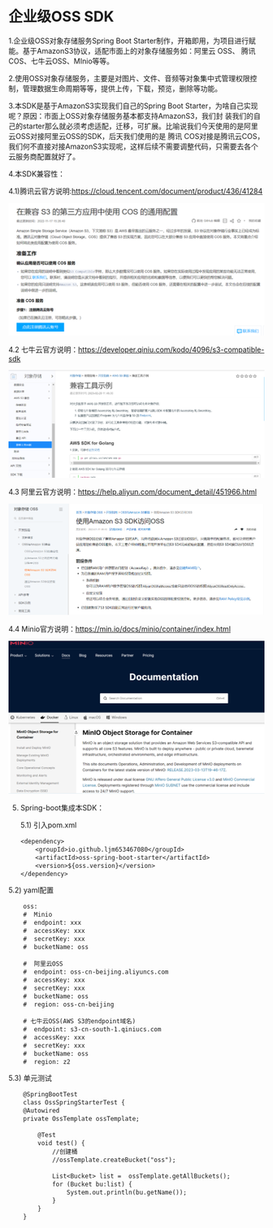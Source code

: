# 企业级OSS SDK

1.企业级OSS对象存储服务Spring Boot Starter制作，开箱即用，为项目进行赋能。基于AmazonS3协议，适配市面上的对象存储服务如：阿里云
OSS、 腾讯COS、七牛云OSS、MInio等等。

2.使用OSS对象存储服务，主要是对图片、文件、音频等对象集中式管理权限控制，管理数据生命周期等等，提供上传，下载，预览，删除等功能。

3.本SDK是基于AmazonS3实现我们自己的Spring Boot Starter，为啥自己实现呢？原因：市面上OSS对象存储服务基本都支持AmazonS3，我们封
装我们的自己的starter那么就必须考虑适配，迁移，可扩展。比喻说我们今天使用的是阿里云OSS对接阿里云OSS的SDK，后天我们使用的是 腾讯
COS对接是腾讯云COS，我们何不直接对接AmazonS3实现呢，这样后续不需要调整代码，只需要去各个云服务商配置就好了。

4.本SDK兼容性：

  4.1)腾讯云官方说明:https://cloud.tencent.com/document/product/436/41284

![img.png](img.png)

  4.2 七牛云官方说明：https://developer.qiniu.com/kodo/4096/s3-compatible-sdk

![img_1.png](img_1.png)

  4.3 阿里云官方说明：https://help.aliyun.com/document_detail/451966.html

![img_2.png](img_2.png)

  4.4 Minio官方说明：https://min.io/docs/minio/container/index.html

  ![img_3.png](img_3.png)

  
5. Spring-boot集成本SDK：

   5.1) 引入pom.xml
   

       <dependency>
           <groupId>io.github.ljm653467080</groupId>
           <artifactId>oss-spring-boot-starter</artifactId>
           <version>${oss.version}</version>
       </dependency>
   
  5.2) yaml配置

        oss:
        #  Minio
        #  endpoint: xxx
        #  accessKey: xxx
        #  secretKey: xxx
        #  bucketName: oss

        #  阿里云OSS
        #  endpoint: oss-cn-beijing.aliyuncs.com
        #  accessKey: xxx
        #  secretKey: xxx
        #  bucketName: oss
        #  region: oss-cn-beijing

        # 七牛云OSS(AWS S3的endpoint域名)
        #  endpoint: s3-cn-south-1.qiniucs.com
        #  accessKey: xxx
        #  secretKey: xxx
        #  bucketName: oss
        #  region: z2

  5.3) 单元测试

        @SpringBootTest
        class OssSpringStarterTest {
        @Autowired
        private OssTemplate ossTemplate;
        
            @Test
            void test() {
                //创建桶
                //ossTemplate.createBucket("oss");

                List<Bucket> list =  ossTemplate.getAllBuckets();
                for (Bucket bu:list) {
                    System.out.println(bu.getName());
                }
            }
        }


